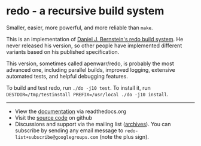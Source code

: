 # redo - a recursive build system

Smaller, easier, more powerful, and more reliable than `make`.

This is an implementation of [Daniel J. Bernstein's redo
build system](http://cr.yp.to/redo.html).  He never released his
version, so other people have implemented different variants based on his
published specification.

This version, sometimes called apenwarr/redo, is probably the most advanced
one, including parallel builds, improved logging, extensive automated tests,
and helpful debugging features.

To build and test redo, run `./do -j10 test`.  To install it, run
`DESTDIR=/tmp/testinstall PREFIX=/usr/local ./do -j10 install`.

---

- View the [documentation](https://redo.rtfd.io) via readthedocs.org
- Visit the [source code](https://github.com/apenwarr/redo) on github
- Discussions and support via the
    mailing list ([archives](https://groups.google.com/group/redo-list)).
    You can subscribe by sending any email message to
    `redo-list+subscribe@googlegroups.com` (note the plus sign).
